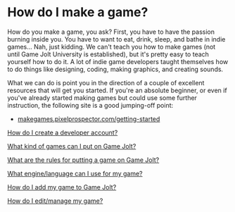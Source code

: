 # How do I make a game?

How do you make a game, you ask? First, you have to have the passion burning inside you. You have to want to eat, drink, sleep, and bathe in indie games... Nah, just kidding. We can't teach you how to make games (not until Game Jolt University is established), but it's pretty easy to teach yourself how to do it. A lot of indie game developers taught themselves how to do things like designing, coding, making graphics, and creating sounds.

What we can do is point you in the direction of a couple of excellent resources that will get you started. If you're an absolute beginner, or even if you've already started making games but could use some further instruction, the following site is a good jumping-off point:

- [makegames.pixelprospector.com/getting-started](http://makegames.pixelprospector.com/getting-started) 
 
[How do I create a developer account?](/dev-account/index.md)

[What kind of games can I put on Game Jolt?](/what-games/index.md)

[What are the rules for putting a game on Game Jolt?](/game-rules/index.md)

[What engine/language can I use for my game?](/game-engine/index.md)

[How do I add my game to Game Jolt?](/add-game/index.md)

[How do I edit/manage my game?](/edit-game/index.md)

